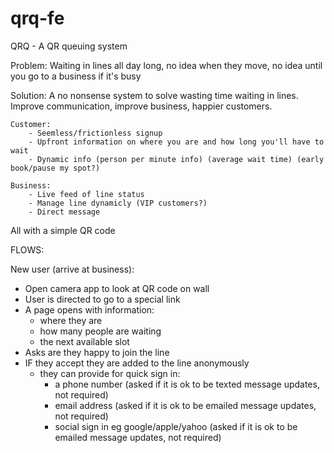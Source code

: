 # qrq-fe
QRQ - A QR queuing system

Problem:
Waiting in lines all day long, no idea when they move, no idea until you go to a business if it's busy

Solution:
A no nonsense system to solve wasting time waiting in lines. Improve communication, improve business, happier customers.

    Customer:
        - Seemless/frictionless signup 
        - Upfront information on where you are and how long you'll have to wait
        - Dynamic info (person per minute info) (average wait time) (early book/pause my spot?)

    Business:
        - Live feed of line status
        - Manage line dynamicly (VIP customers?)
        - Direct message

All with a simple QR code
        


FLOWS:

New user (arrive at business):
- Open camera app to look at QR code on wall
- User is directed to go to a special link
- A page opens with information:
    - where they are
    - how many people are waiting
    - the next available slot
- Asks are they happy to join the line
- IF they accept they are added to the line anonymously 
    - they can provide for quick sign in:
        - a phone number (asked if it is ok to be texted message updates, not required)
        - email address (asked if it is ok to be emailed message updates, not required)
        - social sign in eg google/apple/yahoo (asked if it is ok to be emailed message updates, not required)